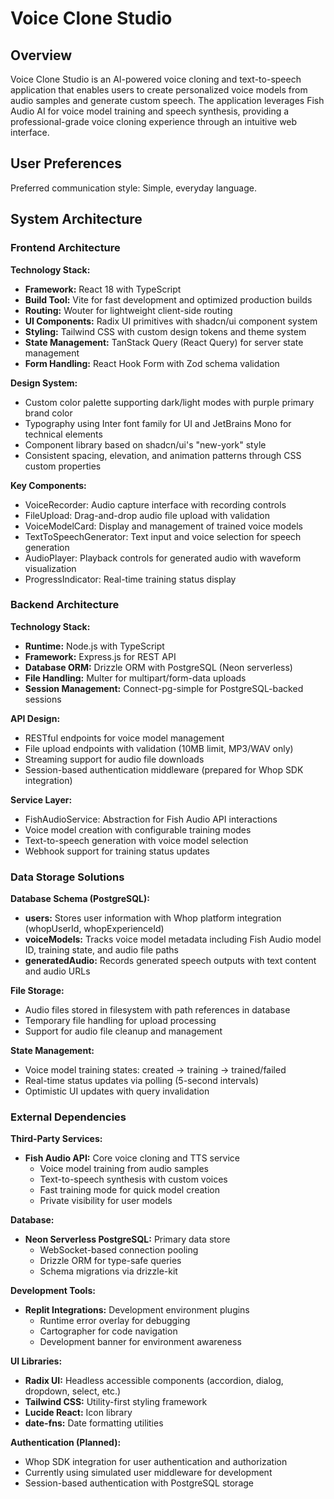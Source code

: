 # Voice Clone Studio

## Overview

Voice Clone Studio is an AI-powered voice cloning and text-to-speech application that enables users to create personalized voice models from audio samples and generate custom speech. The application leverages Fish Audio AI for voice model training and speech synthesis, providing a professional-grade voice cloning experience through an intuitive web interface.

## User Preferences

Preferred communication style: Simple, everyday language.

## System Architecture

### Frontend Architecture

**Technology Stack:**
- **Framework:** React 18 with TypeScript
- **Build Tool:** Vite for fast development and optimized production builds
- **Routing:** Wouter for lightweight client-side routing
- **UI Components:** Radix UI primitives with shadcn/ui component system
- **Styling:** Tailwind CSS with custom design tokens and theme system
- **State Management:** TanStack Query (React Query) for server state management
- **Form Handling:** React Hook Form with Zod schema validation

**Design System:**
- Custom color palette supporting dark/light modes with purple primary brand color
- Typography using Inter font family for UI and JetBrains Mono for technical elements
- Component library based on shadcn/ui's "new-york" style
- Consistent spacing, elevation, and animation patterns through CSS custom properties

**Key Components:**
- VoiceRecorder: Audio capture interface with recording controls
- FileUpload: Drag-and-drop audio file upload with validation
- VoiceModelCard: Display and management of trained voice models
- TextToSpeechGenerator: Text input and voice selection for speech generation
- AudioPlayer: Playback controls for generated audio with waveform visualization
- ProgressIndicator: Real-time training status display

### Backend Architecture

**Technology Stack:**
- **Runtime:** Node.js with TypeScript
- **Framework:** Express.js for REST API
- **Database ORM:** Drizzle ORM with PostgreSQL (Neon serverless)
- **File Handling:** Multer for multipart/form-data uploads
- **Session Management:** Connect-pg-simple for PostgreSQL-backed sessions

**API Design:**
- RESTful endpoints for voice model management
- File upload endpoints with validation (10MB limit, MP3/WAV only)
- Streaming support for audio file downloads
- Session-based authentication middleware (prepared for Whop SDK integration)

**Service Layer:**
- FishAudioService: Abstraction for Fish Audio API interactions
- Voice model creation with configurable training modes
- Text-to-speech generation with voice model selection
- Webhook support for training status updates

### Data Storage Solutions

**Database Schema (PostgreSQL):**
- **users:** Stores user information with Whop platform integration (whopUserId, whopExperienceId)
- **voiceModels:** Tracks voice model metadata including Fish Audio model ID, training state, and audio file paths
- **generatedAudio:** Records generated speech outputs with text content and audio URLs

**File Storage:**
- Audio files stored in filesystem with path references in database
- Temporary file handling for upload processing
- Support for audio file cleanup and management

**State Management:**
- Voice model training states: created → training → trained/failed
- Real-time status updates via polling (5-second intervals)
- Optimistic UI updates with query invalidation

### External Dependencies

**Third-Party Services:**
- **Fish Audio API:** Core voice cloning and TTS service
  - Voice model training from audio samples
  - Text-to-speech synthesis with custom voices
  - Fast training mode for quick model creation
  - Private visibility for user models

**Database:**
- **Neon Serverless PostgreSQL:** Primary data store
  - WebSocket-based connection pooling
  - Drizzle ORM for type-safe queries
  - Schema migrations via drizzle-kit

**Development Tools:**
- **Replit Integrations:** Development environment plugins
  - Runtime error overlay for debugging
  - Cartographer for code navigation
  - Development banner for environment awareness

**UI Libraries:**
- **Radix UI:** Headless accessible components (accordion, dialog, dropdown, select, etc.)
- **Tailwind CSS:** Utility-first styling framework
- **Lucide React:** Icon library
- **date-fns:** Date formatting utilities

**Authentication (Planned):**
- Whop SDK integration for user authentication and authorization
- Currently using simulated user middleware for development
- Session-based authentication with PostgreSQL storage